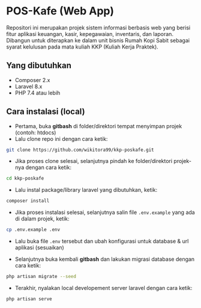 # POS-Kafe (Web App)

Repositori ini merupakan projek sistem informasi berbasis web yang berisi fitur aplikasi keuangan, kasir, kepegawaian, inventaris, dan laporan.
Dibangun untuk diterapkan ke dalam unit bisnis Rumah Kopi Sabit sebagai syarat kelulusan pada mata kuliah KKP (Kuliah Kerja Praktek).

## Yang dibutuhkan

-   Composer 2.x
-   Laravel 8.x
-   PHP 7.4 atau lebih

## Cara instalasi (local)

-   Pertama, buka <b>gitbash</b> di folder/direktori tempat menyimpan projek (contoh: htdocs)
-   Lalu clone repo ini dengan cara ketik:

```bash
git clone https://github.com/wikitora99/kkp-poskafe.git
```

-   Jika proses clone selesai, selanjutnya pindah ke folder/direktori projek-nya dengan cara ketik:

```bash
cd kkp-poskafe
```

-   Lalu instal package/library laravel yang dibutuhkan, ketik:

```bash
composer install
```

-   Jika proses instalasi selesai, selanjutnya salin file `.env.example` yang ada di dalam projek, ketik:

```bash
cp .env.example .env
```

-   Lalu buka file `.env` tersebut dan ubah konfigurasi untuk database & url aplikasi (sesuaikan)

-   Selanjutnya buka kembali <b>gitbash</b> dan lakukan migrasi database dengan cara ketik:

```bash
php artisan migrate --seed
```

-   Terakhir, nyalakan local developement server laravel dengan cara ketik:

```bash
php artisan serve
```

